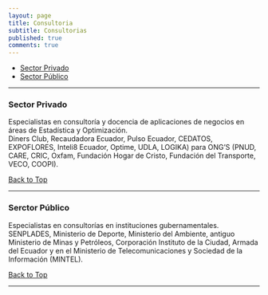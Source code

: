 ```yaml
---
layout: page
title: Consultoria
subtitle: Consultorias
published: true
comments: true
---
```

<a name="top"></a>

- [Sector Privado](#privado)
- [Sector Público](#publico)

----------

### <a name="privado"></a>Sector Privado

Especialistas en consultoría y docencia de aplicaciones de negocios en áreas de Estadística y Optimización.
<br>
Diners Club, Recaudadora Ecuador, Pulso Ecuador, CEDATOS, EXPOFLORES, Inteli8 Ecuador, Optime, UDLA, LOGIKA) para ONG’S (PNUD, CARE, CRIC, Oxfam, Fundación Hogar de Cristo, Fundación del Transporte, VECO, COOPI).

[Back to Top](#top)

----------

### <a name="publico"></a>Serctor Público

Especialistas en consultorías en instituciones gubernamentales.
<br>
SENPLADES, Ministerio de Deporte, Ministerio del Ambiente, antiguo Ministerio de Minas y Petróleos, Corporación Instituto de la Ciudad, Armada del Ecuador y en el Ministerio de Telecomunicaciones y Sociedad de la Información (MINTEL).

[Back to Top](#top)

----------
